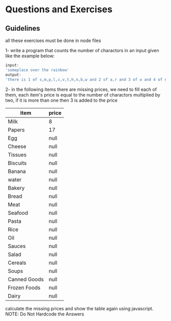 # Questions and Exercises

## Guidelines 
all these exercises must be done in node files

1- write a program that counts the number of charactors in an input given like the example below:
```javascript
input:
'someplace over the rainbow'
output:
'there is 1 of s,m,p,l,c,v,t,h,n,b,w and 2 of a,r and 3 of o and 4 of e
```

2- in the following items there are missing prices, we need to fill each of them, each item's price is equal to the number of charactors multiplied by two, if it is more than one then 3 is added to the price

|item|price| 
-----|-----
|Milk | 8|
|Papers|17|
|Egg|null|
|Cheese|null|
|Tissues|null|
|Biscuits|null|
|Banana|null|
|water|null|
|Bakery|null|
|Bread|null|
|Meat |null|
|Seafood|null|
|Pasta |null|
|Rice|null|
|Oil|null|
|Sauces|null|
|Salad|null|
|Cereals|null|
|Soups |null|
|Canned Goods|null|
|Frozen Foods|null|
|Dairy|null|

calculate the missing prices and show the table again using javascript.     
NOTE: Do Not Hardcode the Answers